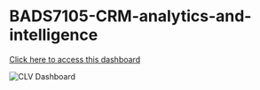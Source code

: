 # BADS7105-CRM-analytics-and-intelligence

[Click here to access this dashboard](http://bit.ly/ss6yp82)

![CLV Dashboard](https://user-images.githubusercontent.com/76954323/118398131-6ebf4f80-b681-11eb-916b-f54e36d191d0.png)

